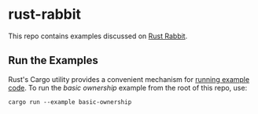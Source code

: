 # rust-rabbit

This repo contains examples discussed on [Rust Rabbit](https://rustrabbit.substack.com/).

## Run the Examples

Rust's Cargo utility provides a convenient mechanism for [running example code](https://doc.rust-lang.org/cargo/commands/cargo-run.html#target-selection). To run the _basic ownership_ example from the root of this repo, use:

`cargo run --example basic-ownership`

